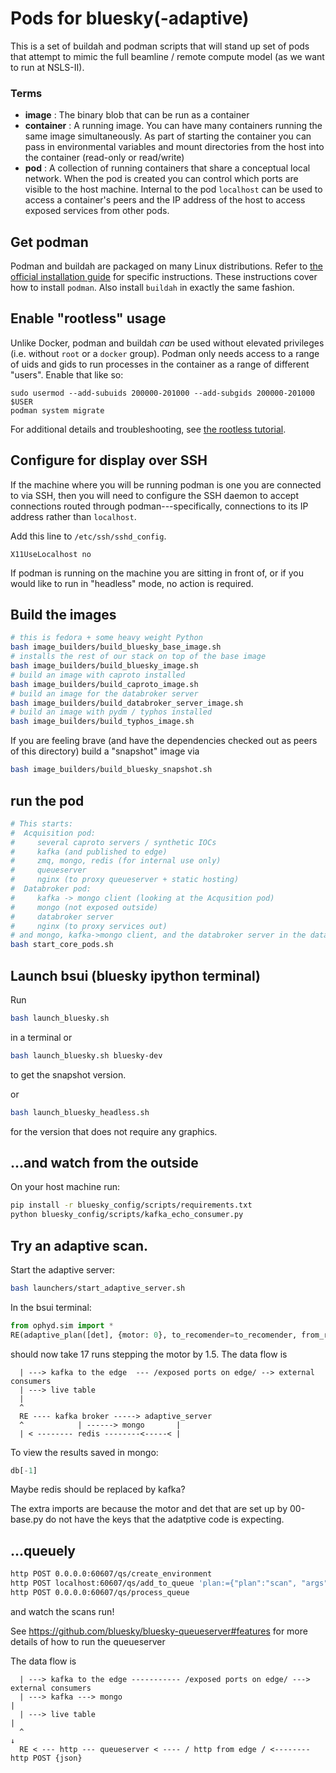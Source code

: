 # Pods for bluesky(-adaptive)

This is a set of buildah and podman scripts that will stand up set of
pods that attempt to mimic the full beamline / remote compute model
(as we want to run at NSLS-II).

### Terms

- **image** : The binary blob that can be run as a container
- **container** : A running image.  You can have many containers
  running the same image simultaneously.  As part of starting the
  container you can pass in environmental variables and mount directories from
  the host into the container (read-only or read/write)
- **pod** : A collection of running containers that share a conceptual
  local network.  When the pod is created you can control which ports
  are visible to the host machine.  Internal to the pod ``localhost``
  can be used to access a container's peers and the IP address of the
  host to access exposed services from other pods.



## Get podman

Podman and buildah are packaged on many Linux distributions. Refer to
[the official installation guide](https://podman.io/getting-started/installation)
for specific instructions. These instructions cover how to install `podman`.
Also install `buildah` in exactly the same fashion.

## Enable "rootless" usage

Unlike Docker, podman and buildah *can* be used without elevated privileges (i.e.
without `root` or a `docker` group). Podman only needs access to a range of uids
and gids to run processes in the container as a range of different "users".
Enable that like so:

```
sudo usermod --add-subuids 200000-201000 --add-subgids 200000-201000 $USER
podman system migrate
```

For additional details and troubleshooting, see
[the rootless tutorial](https://github.com/containers/podman/blob/master/docs/tutorials/rootless_tutorial.md).

## Configure for display over SSH

If the machine where you will be running podman is one you are connected to via
SSH, then you will need to configure the SSH daemon to accept connections routed
through podman---specifically, connections to its IP address rather than
`localhost`.

Add this line to `/etc/ssh/sshd_config`.

```
X11UseLocalhost no
```

If podman is running on the machine you are sitting in front of, or if you would like
to run in "headless" mode, no action is required.

## Build the images

```sh
# this is fedora + some heavy weight Python
bash image_builders/build_bluesky_base_image.sh
# installs the rest of our stack on top of the base image
bash image_builders/build_bluesky_image.sh
# build an image with caproto installed
bash image_builders/build_caproto_image.sh
# build an image for the databroker server
bash image_builders/build_databroker_server_image.sh
# build an image with pydm / typhos installed
bash image_builders/build_typhos_image.sh
```

If you are feeling brave (and have the dependencies checked out as peers
of this directory) build a "snapshot" image via

```sh
bash image_builders/build_bluesky_snapshot.sh
```

## run the pod

```sh
# This starts:
#  Acquisition pod:
#     several caproto servers / synthetic IOCs
#     kafka (and published to edge)
#     zmq, mongo, redis (for internal use only)
#     queueserver
#     nginx (to proxy queueserver + static hosting)
#  Databroker pod:
#     kafka -> mongo client (looking at the Acqusition pod)
#     mongo (not exposed outside)
#     databroker server
#     nginx (to proxy services out)
# and mongo, kafka->mongo client, and the databroker server in the databroker pod
bash start_core_pods.sh
```

## Launch bsui (bluesky ipython terminal)

Run

```sh
bash launch_bluesky.sh
```

in a terminal or


```sh
bash launch_bluesky.sh bluesky-dev
```

to get the snapshot version.

or

```sh
bash launch_bluesky_headless.sh
```

for the version that does not require any graphics.

## ...and watch from the outside

On your host machine run:

```bash
pip install -r bluesky_config/scripts/requirements.txt
python bluesky_config/scripts/kafka_echo_consumer.py
```

##  Try an adaptive scan.

Start the adaptive server:

```sh
bash launchers/start_adaptive_server.sh
```


In the bsui terminal:

```python
from ophyd.sim import *
RE(adaptive_plan([det], {motor: 0}, to_recomender=to_recomender, from_recomender=from_recomender))
```

should now take 17 runs stepping the motor by 1.5.  The data flow is

```
  | ---> kafka to the edge  --- /exposed ports on edge/ --> external consumers
  | ---> live table
  |
  ^
  RE ---- kafka broker -----> adaptive_server
  ^            | ------> mongo       |
  | < -------- redis --------<-----< |

```

To view the results saved in mongo:

```python
db[-1]
```

Maybe redis should be replaced by kafka?

The extra imports are because the motor and det that are set up by 00-base.py do not have
the keys that the adatptive code is expecting.


## ...queuely

```bash
http POST 0.0.0.0:60607/qs/create_environment
http POST localhost:60607/qs/add_to_queue 'plan:={"plan":"scan", "args":[["pinhole"], "motor_ph", -10, 10, 25]}'
http POST 0.0.0.0:60607/qs/process_queue
```

and watch the scans run!

See https://github.com/bluesky/bluesky-queueserver#features for more details of
how to run the queueserver

The data flow is

```
  | ---> kafka to the edge ----------- /exposed ports on edge/ ---> external consumers
  | ---> kafka ---> mongo                                                      |
  | ---> live table                                                            |
  ^                                                                            ↓
  RE < --- http --- queueserver < ---- / http from edge / <-------- http POST {json}


```

